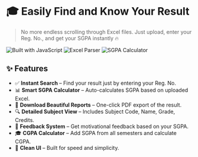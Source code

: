 # 🎓 Easily Find and Know Your Result

> No more endless scrolling through Excel files. Just upload, enter your Reg. No., and get your SGPA instantly 🔥

![Built with JavaScript](https://img.shields.io/badge/Built%20with-JavaScript-yellow?style=for-the-badge)
![Excel Parser](https://img.shields.io/badge/Excel--to--Web-Automation-blueviolet?style=for-the-badge)
![SGPA Calculator](https://img.shields.io/badge/SGPA-CGPA%20Calculator-green?style=for-the-badge)

## ✨ Features

- ✅ **Instant Search** – Find your result just by entering your Reg. No.
- 📊 **Smart SGPA Calculator** – Auto-calculates SGPA based on uploaded Excel.
- 💾 **Download Beautiful Reports** – One-click PDF export of the result.
- 🔍 **Detailed Subject View** – Includes Subject Code, Name, Grade, Credits.
- 🧠 **Feedback System** – Get motivational feedback based on your SGPA.
- 🎓 **CGPA Calculator** – Add SGPA from all semesters and calculate CGPA.
- 🎨 **Clean UI** – Built for speed and simplicity.


